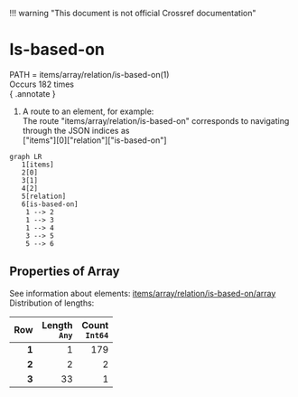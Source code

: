 !!! warning "This document is not official Crossref documentation"
# Is-based-on
PATH = items/array/relation/is-based-on(1)  
Occurs 182 times  
{ .annotate }

1. A route to an element, for example:  
   The route "items/array/relation/is-based-on" corresponds to navigating through the JSON indices as  
   ["items"][0]["relation"]["is-based-on"]  

```mermaid
graph LR
   1[items]
   2[0]
   3[1]
   4[2]
   5[relation]
   6[is-based-on]
    1 --> 2
    1 --> 3
    1 --> 4
    3 --> 5
    5 --> 6
```


## Properties of Array
See information about elements: [items/array/relation/is-based-on/array](array/index.md)  
Distribution of lengths:  

| **Row** | **Length**<br>`Any` | **Count**<br>`Int64` |
|--------:|--------------------:|---------------------:|
| **1**   | 1                   | 179                  |
| **2**   | 2                   | 2                    |
| **3**   | 33                  | 1                    |

